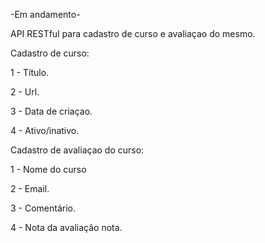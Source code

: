 -Em andamento-

API RESTful para cadastro de curso e avaliaçao do mesmo.

Cadastro de curso:

  1 - Título.
  
  2 - Url.
  
  3 - Data de criaçao.
  
  4 - Ativo/inativo.

Cadastro de avaliaçao do curso:

  1 - Nome do curso
  
  2 - Email.
  
  3 - Comentário.
  
  4 - Nota da avaliação nota.
